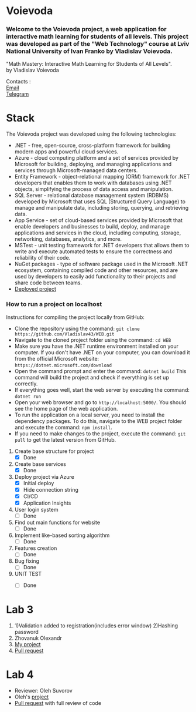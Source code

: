 # Voievoda
### Welcome to the Voievoda project, a web application for interactive math learning for students of all levels. This project was developed as part of the "Web Technology" course at Lviv National University of Ivan Franko by Vladislav Voievoda.
"Math Mastery: Interactive Math Learning for Students of All Levels".<br/>
by Vladislav Voievoda

Contacts :<br/>
<a href="mailto:insagramerr@gmail.com">Email</a><br/>
<a href="https://t.me/NiVlad2" target="_blank">Telegram</a>

# Stack
The Voievoda project was developed using the following technologies:

 -  .NET - free, open-source, cross-platform framework for building modern apps and powerful cloud services.
 -  Azure - cloud computing platform and a set of services provided by Microsoft for building, deploying, and managing applications and services through Microsoft-managed data centers.
 -  Entity Framework - object-relational mapping (ORM) framework for .NET developers that enables them to work with databases using .NET objects, simplifying the process of data access and manipulation.
 -  SQL Server - relational database management system (RDBMS) developed by Microsoft that uses SQL (Structured Query Language) to manage and manipulate data, including storing, querying, and retrieving data.
 -  App Service - set of cloud-based services provided by Microsoft that enable developers and businesses to build, deploy, and manage applications and services in the cloud, including computing, storage, networking, databases, analytics, and more.
 -  MSTest - unit testing framework for .NET developers that allows them to write and execute automated tests to ensure the correctness and reliability of their code.
 -  NuGet packages - type of software package used in the Microsoft .NET ecosystem, containing compiled code and other resources, and are used by developers to easily add functionality to their projects and share code between teams.
 -  <a href="https://myprojec.azurewebsites.net/" target="_blank">Deployed project</a>

### How to run a project on localhost 
Instructions for compiling the project locally from GitHub:

 -  Clone the repository using the command: `git clone https://github.com/Vladislav43/WEB.git`
 -  Navigate to the cloned project folder using the command: `cd WEB`
 -  Make sure you have the .NET runtime environment installed on your computer. If you don't have .NET on your computer, you can download it from the official Microsoft website: `https://dotnet.microsoft.com/download`
 -  Open the command prompt and enter the command: `dotnet build` This command will build the project and check if everything is set up correctly.
 -  If everything goes well, start the web server by executing the command: `dotnet run`
 -  Open your web browser and go to `http://localhost:5000/`. You should see the home page of the web application.
 -  To run the application on a local server, you need to install the dependency packages. To do this, navigate to the WEB project folder and execute the command: `npm install`.
 -  If you need to make changes to the project, execute the command: `git pull` to get the latest version from GitHub.


1. Create base structure for project 
      - [x] Done
2. Create base services
      - [x] Done
3. Deploy project via Azure
      - [x] Initial deploy
      - [x] Hide connection string
      - [x] CI/CD
      - [x] Application Insights
4. User login system
      - [ ] Done
5. Find out main functions for website
      - [ ] Done
6. Implement like-based sorting algorithm
      - [ ] Done
7. Features creation
      - [ ] Done
8. Bug fixing
      - [ ] Done
9. UNIT TEST
      - [ ] Done












# Lab 3
1. 1)Validation added to registration(includes error window)
   2)Hashing password
2. Zhovanuk Olexandr
3. <a href="https://github.com/fdsssawe/inkfinder" target="_blank">My project</a>
4. <a href="https://github.com/Vladislav43/WEB/pull/1" target="_blank">Pull request</a>


# Lab 4
- Reviewer: Oleh Suvorov
- Oleh's [project](https://github.com/plxgwalker/Suvorov.LNU.Twitter-Clone)
- [Pull request](https://github.com/plxgwalker/WEB/pull/1) with full review of code
